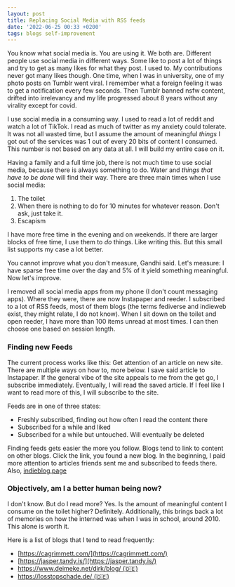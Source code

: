 ```yaml
---
layout: post
title: Replacing Social Media with RSS feeds
date: '2022-06-25 00:33 +0200'
tags: blogs self-improvement
---
```


You know what social media is. You are using it. We both are.
Different people use social media in different ways. Some like to post a lot of things and try to get as many likes for what they post. I used to. My contributions never got many likes though.
One time, when I was in university, one of my photo posts on Tumblr went viral. I remember what a foreign feeling it was to get a notification every few seconds. Then Tumblr banned nsfw content, drifted into irrelevancy and my life progressed about 8 years without any virality except for covid.

I use social media in a consuming way. I used to read a lot of reddit and watch a lot of TikTok. I read as much of twitter as my anxiety could tolerate.
It was not all wasted time, but I assume the amount of meaningful _things_ I got out of the services was 1 out of every 20 bits of content I consumed. This number is not based on any data at all. I will build my entire case on it.

Having a family and a full time job, there is not much time to use social media, because there is always something to do. Water and _things that have to be done_ will find their way. There are three main times when I use social media:

1. The toilet
2. When there is nothing to do for 10 minutes for whatever reason. Don't ask, just take it.
3. Escapism

I have more free time in the evening and on weekends. If there are larger blocks of free time, I use them to _do_ things. Like writing this. But this small list supports my case a lot better.

You cannot improve what you don't measure, Gandhi said. Let's measure: I have sparse free time over the day and 5% of it yield something meaningful.
Now let's improve.

I removed all social media apps from my phone (I don't count messaging apps). Where they were, there are now Instapaper and reeder. I subscribed to a lot of RSS feeds, most of them blogs (the terms fediverse and indieweb exist, they might relate, I do not know). When I sit down on the toilet and open reeder, I have more than 100 items unread at most times. I can then choose one based on session length.

### Finding new Feeds

The current process works like this: Get attention of an article on new site. There are multiple ways on how to, more below. I save said article to Instapaper. If the general vibe of the site appeals to me from the get go, I subscribe immediately. Eventually, I will read the saved article. If I feel like I want to read more of this, I will subscribe to the site.

Feeds are in one of three states:

- Freshly subscribed, finding out how often I read the content there
- Subscribed for a while and liked
- Subscribed for a while but untouched. Will eventually be deleted

Finding feeds gets easier the more you follow. Blogs tend to link to content on other blogs. Click the link, you found a new blog.
In the beginning, I paid more attention to articles friends sent me and subscribed to feeds there. Also, [indieblog.page](https://indieblog.page/)

### Objectively, am I a better human being now?

I don't know.
But do I read more? Yes.
Is the amount of meaningful content I consume on the toilet higher? Definitely.
Additionally, this brings back a lot of memories on how the interned was when I was in school, around 2010.
This alone is worth it.

Here is a list of blogs that I tend to read frequently:

- [https://cagrimmett.com/](https://cagrimmett.com/)
- [https://jasper.tandy.is/](https://jasper.tandy.is/)
- [https://www.deimeke.net/dirk/blog/ (🇩🇪)](https://www.deimeke.net/dirk/blog/)
- [https://losstopschade.de/ (🇩🇪)](https://losstopschade.de/)
